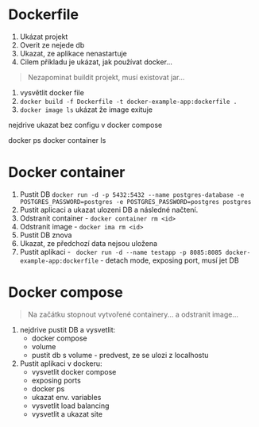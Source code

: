 # Dockerfile
1) Ukázat projekt
2) Overit ze nejede db
3) Ukazat, ze aplikace nenastartuje
4) Cilem příkladu je ukázat, jak používat docker...

> Nezapominat buildit projekt, musí existovat jar...

1) vysvětlit docker file
2) `docker build -f Dockerfile -t docker-example-app:dockerfile .`
3) `docker image ls` ukázat že image exituje

nejdrive ukazat bez configu v docker compose

docker ps
docker container ls
# Docker container
1) Pustit DB `docker run -d -p 5432:5432 --name postgres-database -e POSTGRES_PASSWORD=postgres -e POSTGRES_PASSWORD=postgres postgres`
2) Pustit aplicaci a ukazat ulozeni DB a následné načtení.
3) Odstranit container - `docker container rm <id>`
3) Odstranit image - `docker ima rm <id>`
4) Pustit DB znova
5) Ukazat, ze předchozí data nejsou uložena
6) Pustit aplikaci - ` docker run -d --name testapp -p 8085:8085 docker-example-app:dockerfile` - detach mode, exposing port, musí jet DB

# Docker compose
> Na začátku stopnout vytvořené containery... a odstranit image...

1) nejdrive pustit DB a vysvetlit:
   * docker compose 
   * volume 
   * pustit db s volume - predvest, ze se ulozi z localhostu
2) Pustit aplikaci v dockeru:
   * vysvetlit docker compose 
   * exposing ports 
   * docker ps 
   * ukazat env. variables 
   * vysvetlit load balancing 
   * vysvetlit a ukazat site